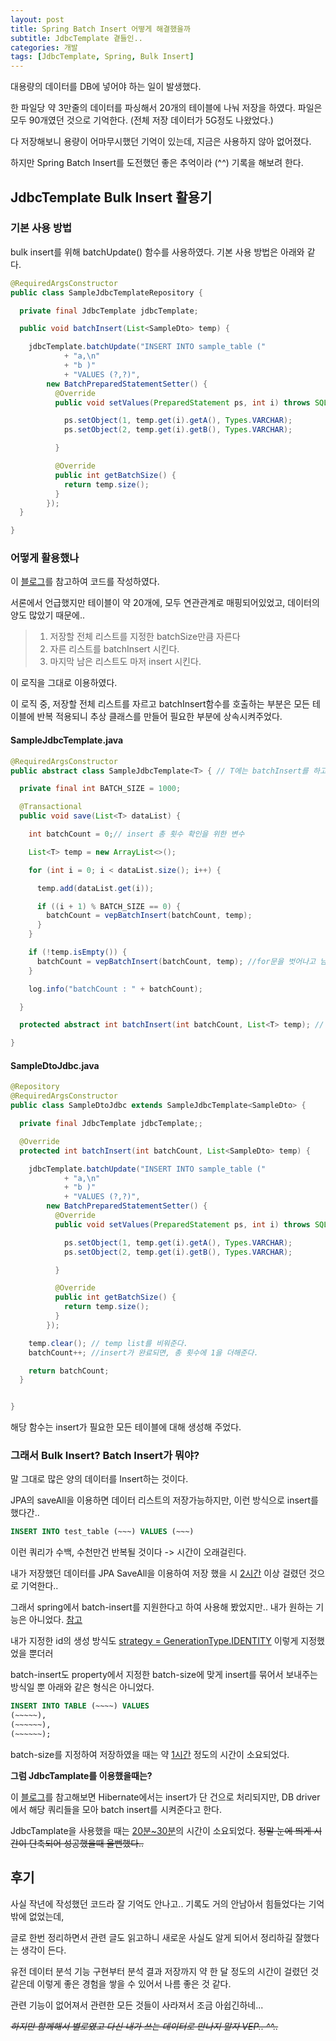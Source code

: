 ```yaml
---
layout: post
title: Spring Batch Insert 어떻게 해결했을까 
subtitle: JdbcTemplate 곁들인..
categories: 개발
tags: [JdbcTemplate, Spring, Bulk Insert]
---
```




대용량의 데이터를 DB에 넣어야 하는 일이 발생했다. 

한 파일당 약 3만줄의 데이터를 파싱해서 20개의 테이블에 나눠 저장을 하였다. 파일은 모두 90개였던 것으로 기억한다. (전체 저장 데이터가 5G정도 나왔었다.)

다 저장해보니 용량이 어마무시했던 기억이 있는데, 지금은 사용하지 않아 없어졌다. 

하지만 Spring Batch Insert를 도전했던 좋은 추억이라 (^^) 기록을 해보려 한다. 



## JdbcTemplate Bulk Insert 활용기

### 기본 사용 방법

bulk insert를 위해 batchUpdate() 함수를 사용하였다. 기본 사용 방법은 아래와 같다. 

```JAVA
@RequiredArgsConstructor
public class SampleJdbcTemplateRepository {

  private final JdbcTemplate jdbcTemplate;

  public void batchInsert(List<SampleDto> temp) {

    jdbcTemplate.batchUpdate("INSERT INTO sample_table ("
            + "a,\n"
            + "b )"
            + "VALUES (?,?)",
        new BatchPreparedStatementSetter() {
          @Override
          public void setValues(PreparedStatement ps, int i) throws SQLException {

            ps.setObject(1, temp.get(i).getA(), Types.VARCHAR);
            ps.setObject(2, temp.get(i).getB(), Types.VARCHAR);

          }

          @Override
          public int getBatchSize() {
            return temp.size();
          }
        });
  }

}
```



### 어떻게 활용했나

이 [블로그](https://homoefficio.github.io/2020/01/25/Spring-Data%EC%97%90%EC%84%9C-Batch-Insert-%EC%B5%9C%EC%A0%81%ED%99%94/)를 참고하여 코드를 작성하였다. 

서론에서 언급했지만 테이블이 약 20개에, 모두 연관관계로 매핑되어있었고, 데이터의 양도 많았기 때문에.. 

> 1. 저장할 전체 리스트를 지정한 batchSize만큼 자른다
> 2. 자른 리스트를 batchInsert 시킨다.
> 3. 마지막 남은 리스트도 마저 insert 시킨다. 

이 로직을 그대로 이용하였다. 

이 로직 중, 저장할 전체 리스트를 자르고 batchInsert함수를 호출하는 부분은 모든 테이블에 반복 적용되니 추상 클래스를 만들어 필요한 부분에 상속시켜주었다.



#### SampleJdbcTemplate.java

```java
@RequiredArgsConstructor
public abstract class SampleJdbcTemplate<T> { // T에는 batchInsert를 하고싶은 도메인 

  private final int BATCH_SIZE = 1000;

  @Transactional
  public void save(List<T> dataList) {

    int batchCount = 0;// insert 총 횟수 확인을 위한 변수 

    List<T> temp = new ArrayList<>();

    for (int i = 0; i < dataList.size(); i++) {

      temp.add(dataList.get(i));

      if ((i + 1) % BATCH_SIZE == 0) {
        batchCount = vepBatchInsert(batchCount, temp);
      }
    }

    if (!temp.isEmpty()) {
      batchCount = vepBatchInsert(batchCount, temp); //for문을 벗어나고 남은 데이터가 존재하면 나머지 insert
    }

    log.info("batchCount : " + batchCount); 

  }

  protected abstract int batchInsert(int batchCount, List<T> temp); // 각 쿼리 실행을 위한 abstract 함수 

}
```



#### SampleDtoJdbc.java

```java
@Repository
@RequiredArgsConstructor
public class SampleDtoJdbc extends SampleJdbcTemplate<SampleDto> {

  private final JdbcTemplate jdbcTemplate;;

  @Override
  protected int batchInsert(int batchCount, List<SampleDto> temp) {

    jdbcTemplate.batchUpdate("INSERT INTO sample_table ("
            + "a,\n"
            + "b )"
            + "VALUES (?,?)",
        new BatchPreparedStatementSetter() {
          @Override
          public void setValues(PreparedStatement ps, int i) throws SQLException {

            ps.setObject(1, temp.get(i).getA(), Types.VARCHAR);
            ps.setObject(2, temp.get(i).getB(), Types.VARCHAR);

          }

          @Override
          public int getBatchSize() {
            return temp.size();
          }
        });

    temp.clear(); // temp list를 비워준다. 
    batchCount++; //insert가 완료되면, 총 횟수에 1을 더해준다. 

    return batchCount;
  }


}
```

해당 함수는 insert가 필요한 모든 테이블에 대해 생성해 주었다. 



### 그래서 Bulk Insert? Batch Insert가 뭐야? 

말 그대로 많은 양의 데이터를 Insert하는 것이다. 

JPA의 saveAll을 이용하면 데이터 리스트의 저장가능하지만, 이런 방식으로 insert를 했다간.. 

```sql
INSERT INTO test_table (~~~) VALUES (~~~)
```

이런 쿼리가 수백, 수천만건 반복될 것이다 -> 시간이 오래걸린다.

내가 저장했던 데이터를 JPA SaveAll을 이용하여 저장 했을 시 <u>2시간</u> 이상 걸렸던 것으로 기억한다..



그래서 spring에서 batch-insert를 지원한다고 하여 사용해 봤었지만.. 내가 원하는 기능은 아니었다. [참고](https://jaehun2841.github.io/2020/11/22/2020-11-22-spring-data-jpa-batch-insert/#hibernateorder_inserts-hibernateorder_updates)

내가 지정한 id의 생성 방식도 <u>strategy = GenerationType.IDENTITY</u> 이렇게 지정했었을 뿐더러

batch-insert도 property에서 지정한 batch-size에 맞게 insert를 묶어서 보내주는 방식일 뿐 아래와 같은 형식은 아니었다. 

```sql
INSERT INTO TABLE (~~~~) VALUES 
(~~~~~),
(~~~~~~),
(~~~~~~);
```

batch-size를 지정하여 저장하였을 때는 약 <u>1시간</u> 정도의 시간이 소요되었다. 



**그럼 JdbcTamplate를 이용했을때는?**

이 [블로그](https://wave1994.tistory.com/160)를 참고해보면 Hibernate에서는 insert가 단 건으로 처리되지만, DB driver에서 해당 쿼리들을 모아 batch insert를 시켜준다고 한다.

JdbcTamplate을 사용했을 때는 <u>20분~30분</u>의 시간이 소요되었다. ~~정말 눈에 띄게 시간이 단축되어 성공했을때 울뻔했다..~~



## 후기

사실 작년에 작성했던 코드라 잘 기억도 안나고.. 기록도 거의 안남아서 힘들었다는 기억밖에 없었는데, 

글로 한번 정리하면서 관련 글도 읽고하니 새로운 사실도 알게 되어서 정리하길 잘했다는 생각이 든다. 

유전 데이터 분석 기능 구현부터 분석 결과 저장까지 약 한 달 정도의 시간이 걸렸던 것 같은데 이렇게 좋은 경험을 쌓을 수 있어서 나름 좋은 것 같다. 

관련 기능이 없어져서 관련한 모든 것들이 사라져서 조금 아쉽긴하네...

~~*하지만 함께해서 별로였고 다신 내가 쓰는 데이터로 만나지 말자 VEP.. ^^..*~~ 
